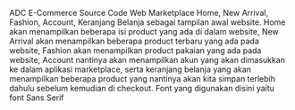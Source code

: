 ADC E-Commerce Source Code Web Marketplace Home, New Arrival, Fashion, Account, Keranjang Belanja sebagai tampilan awal website. Home akan menampilkan beberapa isi product yang ada di dalam website, New Arrival akan menampilkan beberapa product terbaru yang ada pada website, Fashion akan menampilkan product pakaian yang ada pada website, Account nantinya akan menampilkan akun yang akan dimasukkan ke dalam aplikasi marketplace, serta keranjang belanja yang akan menampilkan beberapa product yang nantinya akan kita simpan terlebih dahulu sebelum kemudian di checkout. Font yang digunakan disini yaitu font Sans Serif
